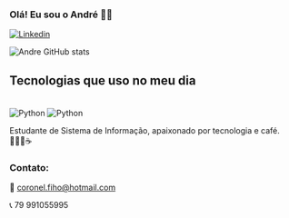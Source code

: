 
### Olá! Eu sou o André ✌🏻

[![Linkedin](https://img.shields.io/badge/LinkedIn-0077B5?style=for-the-badge&logo=linkedin&logoColor=white)](https://www.linkedin.com/in/andrecoronell/)

![Andre GitHub stats](https://github-readme-stats.vercel.app/api?username=aclfilho&show_icons=true&theme=dracula)

## Tecnologias que uso no meu dia


<div style="display: inline_block"><br/>
    <img align='center' alt="Python" src="https://img.shields.io/badge/Python-3776AB?style=for-the-badge&logo=python&logoColor=white">
    <img align='center' alt="Python" src="https://img.shields.io/badge/MySQL-005C84?style=for-the-badge&logo=mysql&logoColor=white">
</div>

Estudante de Sistema de Informação, apaixonado por tecnologia e café. 👨🏻‍💻☕


### Contato:
📧 coronel.fiho@hotmail.com

📞 79 991055995
